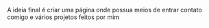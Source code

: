  A ideia final é criar uma página onde possua meios de entrar contato comigo e vários projetos feitos por mim
